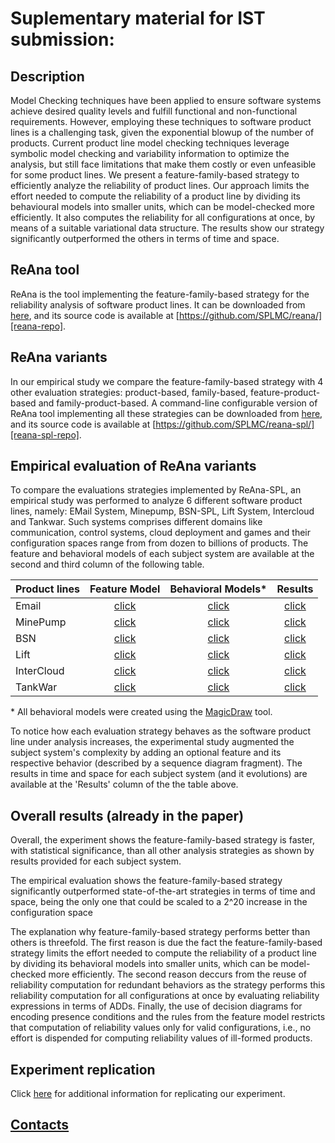 # Suplementary material for IST submission:

## Description

Model Checking techniques have been applied to ensure software systems achieve
desired quality levels and fulfill functional and non-functional requirements.
However, employing these techniques to software product lines is a challenging
task, given the exponential blowup of the number of products. Current product
line model checking techniques leverage symbolic model checking and variability
information to optimize the analysis, but still face limitations that make them
costly or even unfeasible for some product lines. We present a
feature-family-based strategy to efficiently analyze the reliability of product
lines. Our approach limits the effort needed to compute the reliability of a
product line by dividing its behavioural models into smaller units, which can be
model-checked more efficiently. It also computes the reliability for all
configurations at once, by means of a suitable variational data structure. The
results show our strategy significantly outperformed the others in terms of time
and space.

## ReAna tool

ReAna is the tool implementing the feature-family-based strategy for the
reliability analysis of software product lines. It can be downloaded from
[here][reana-tool], and its source code is available at
[https://github.com/SPLMC/reana/][reana-repo].

## ReAna variants

In our empirical study we compare the feature-family-based strategy with 4 other
evaluation strategies: product-based, family-based, feature-product-based and
family-product-based. A command-line configurable version of ReAna tool
implementing all these strategies can be downloaded from [here][reana-spl-tool],
and its source code is available at
[https://github.com/SPLMC/reana-spl/][reana-spl-repo].

## Empirical evaluation of ReAna variants

To compare the evaluations strategies implemented by ReAna-SPL, an empirical
study was performed to analyze 6 different software product lines, namely: EMail
System, Minepump, BSN-SPL, Lift System, Intercloud and Tankwar.  Such systems
comprises different domains like communication, control systems, cloud
deployment and games and their configuration spaces range from from dozen to
billions of products. The feature and behavioral models of each subject system
are available at the second and third column of the following table.

| Product lines |    Feature Model     |  Behavioral Models\*  | Results               |
|---------------|:--------------------:|:---------------------:|:---------------------:|
| Email         | [click][fmemail]     | [click][bmemail]      | [click][rsemail]      |
| MinePump      | [click][fmminepump]  | [click][bmminepump]   | [click][rsminepump]   |
| BSN           | [click][fmbsn]       | [click][bmbsn]        | [click][rsbsn]        |
| Lift          | [click][fmlift]      | [click][bmlift]       | [click][rslift]       |
| InterCloud    | [click][fmintercloud]| [click][bmintercloud] | [click][rsintercloud] |
| TankWar       | [click][fmtankwar]   | [click][bmtankwar]    | [click][rstankwar]    |

\* All behavioral models were created using the [MagicDraw][magicdraw] tool.

To notice how each evaluation strategy behaves as the software product line
under analysis increases, the experimental study augmented the subject system's
complexity by adding an optional feature and its respective behavior (described
by a sequence diagram fragment). The results in time and space for each subject
system (and it evolutions) are available at the 'Results' column of the the
table above.

## Overall results  (already in the paper)

Overall, the experiment shows the feature-family-based strategy is faster, with
statistical significance, than all other analysis strategies as shown by results
provided for each subject system. 

The empirical evaluation shows the feature-family-based strategy significantly
outperformed state-of-the-art strategies in terms of time and space, being the
only one that could be scaled to a 2^20 increase in the configuration space

The explanation why feature-family-based strategy performs better than others is
threefold. The first reason is due the fact the feature-family-based strategy
limits the effort needed to compute the reliability of a product line by
dividing its behavioral models into smaller units, which can be model-checked
more efficiently.  The second reason deccurs from the reuse of reliability
computation for redundant behaviors as the strategy performs this reliability
computation for all configurations at once by evaluating reliability expressions
in terms of ADDs. Finally, the use of decision diagrams for encoding presence
conditions and the rules from the feature model restricts that computation of
reliability values only for valid configurations, i.e., no effort is dispended
for computing reliability values of ill-formed products.


## Experiment replication

Click [here](replication.html) for additional information for replicating our
experiment.

## [Contacts](site/contacts)


[reana-tool]:     https://github.com/reana/fse16/raw/master/reana/reana.jar
[reana-repo]:     https://github.com/SPLMC/reana/
[reana-spl-tool]: https://github.com/reana/fse16/raw/master/reana-spl/reana-spl.jar
[reana-spl-repo]: https://github.com/SPLMC/reana-spl/
[magicdraw]:      http://www.nomagic.com/products/magicdraw.html
[fmemail]:        spls/email/
[bmemail]:        spls/email/uml_email.tar.gz
[fmminepump]:     spls/minepump/
[bmminepump]:     spls/minepump/uml_minepump.tar.gz
[fmbsn]:          spls/bsn/
[bmbsn]:          spls/bsn/uml_bsn.tar.gz
[fmlift]:         spls/lift/
[bmlift]:         spls/lift/uml_lift.tar.gz
[fmintercloud]:   spls/intercloud/
[bmintercloud]:   spls/intercloud/uml_intercloud.tar.gz
[fmtankwar]:      spls/tankwar/
[bmtankwar]:      spls/tankwar/uml_tankwar.tar.gz
[rsbsn]:          spls/bsn/resultsBSN.html
[rsemail]:        spls/email/resultsEmail.html
[rsminepump]:     spls/minepump/resultsMinepump.html
[rslift]:         spls/lift/resultsLift.html
[rsintercloud]:   spls/intercloud/resultsIntercloud.html
[rstankwar]:      spls/tankwar/resultsTankwar.html











<script>
  (function(i,s,o,g,r,a,m){i['GoogleAnalyticsObject']=r;i[r]=i[r]||function(){
  (i[r].q=i[r].q||[]).push(arguments)},i[r].l=1*new Date();a=s.createElement(o),
  m=s.getElementsByTagName(o)[0];a.async=1;a.src=g;m.parentNode.insertBefore(a,m)
  })(window,document,'script','https://www.google-analytics.com/analytics.js','ga');

  ga('create', 'UA-91211747-1', 'auto');
  ga('send', 'pageview');

</script>
